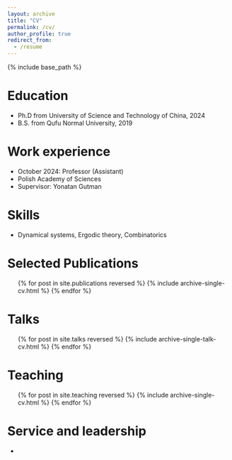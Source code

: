 ```yaml
---
layout: archive
title: "CV"
permalink: /cv/
author_profile: true
redirect_from:
  - /resume
---
```


{% include base_path %}

Education
======
* Ph.D from University of Science and Technology of China, 2024
* B.S. from Qufu Normal University, 2019

Work experience
======
  * October 2024: Professor (Assistant) 
  * Polish Academy of Sciences
  * Supervisor: Yonatan Gutman


  
Skills
======
* Dynamical systems, Ergodic theory, Combinatorics


Selected Publications
======
  <ul>{% for post in site.publications reversed %}
    {% include archive-single-cv.html %}
  {% endfor %}</ul>
  
Talks
======
  <ul>{% for post in site.talks reversed %}
    {% include archive-single-talk-cv.html  %}
  {% endfor %}</ul>
  
Teaching
======
  <ul>{% for post in site.teaching reversed %}
    {% include archive-single-cv.html %}
  {% endfor %}</ul>
  
Service and leadership
======
* 

